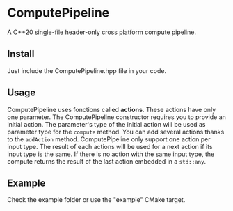 # ComputePipeline
A C++20 single-file header-only cross platform compute pipeline.

## Install
Just include the ComputePipeline.hpp file in your code.

## Usage
ComputePipeline uses fonctions called **actions**. These actions have only one parameter.
The ComputePipeline constructor requires you to provide an initial action.
The parameter's type of the initial action will be used as parameter type for the `compute` method.
You can add several actions thanks to the `addAction` method. ComputePipeline only support one action per input type.
The result of each actions will be used for a next action if its input type is the same.
If there is no action with the same input type, the compute returns the result of the last action embedded in a `std::any`.

##  Example
Check the example folder or use the "example" CMake target.

